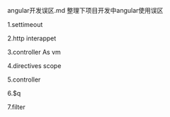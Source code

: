 angular开发误区.md
整理下项目开发中angular使用误区

1.settimeout

2.http interappet

3.controller As vm

4.directives scope

5.controller

6.$q

7.filter

